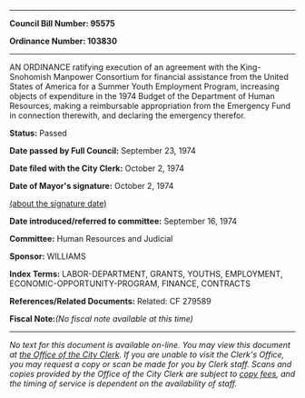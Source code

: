 

********

**Council Bill Number: 95575**
   
**Ordinance Number: 103830**
********

 AN ORDINANCE ratifying execution of an agreement with the King-Snohomish Manpower Consortium for financial assistance from the United States of America for a Summer Youth Employment Program, increasing objects of expenditure in the 1974 Budget of the Department of Human Resources, making a reimbursable appropriation from the Emergency Fund in connection therewith, and declaring the emergency therefor.

**Status:** Passed
   
**Date passed by Full Council:** September 23, 1974
   
**Date filed with the City Clerk:** October 2, 1974
   
**Date of Mayor's signature:** October 2, 1974
   
[(about the signature date)](/~public/approvaldate.htm)
   
   
   
**Date introduced/referred to committee:** September 16, 1974
   
**Committee:** Human Resources and Judicial
   
**Sponsor:** WILLIAMS
   
   
**Index Terms:** LABOR-DEPARTMENT, GRANTS, YOUTHS, EMPLOYMENT, ECONOMIC-OPPORTUNITY-PROGRAM, FINANCE, CONTRACTS

**References/Related Documents:** Related: CF 279589

**Fiscal Note:**_(No fiscal note available at this time)_
********

_No text for this document is available on-line. You may view this document at [the Office of the City Clerk](http://www.seattle.gov/leg/clerk/contactUs.htm). If you are unable to visit the Clerk's Office, you may request a copy or scan be made for you by Clerk staff. Scans and copies provided by the Office of the City Clerk are subject to [copy fees](http://clerk.seattle.gov/~public/clerkfees.htm), and the timing of service is dependent on the availability of staff._

